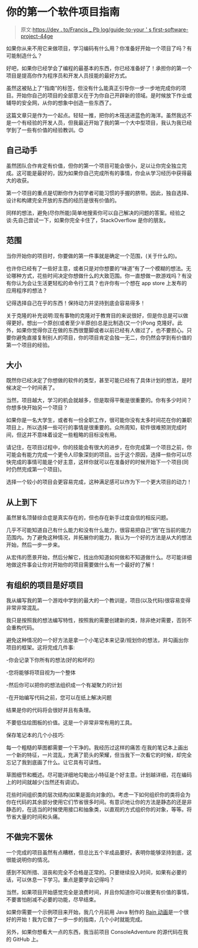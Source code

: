 # 你的第一个软件项目指南

> 原文:[https://dev . to/Francis _ Pb log/guide-to-your ' s first-software-project-44ge](https://dev.to/francis_pblog/guide-to-your-first-software-project-44ge)

如果你从来不用它来做项目，学习编码有什么用？你准备好开始一个项目了吗？有可能制造什么？

好吧，如果你已经学会了编程的最基本的东西，你已经准备好了！承担你的第一个项目是提高你作为程序员和开发人员技能的最好方式。

虽然这被贴上了“指南”的标签，但没有什么能真正引导你一步一步地完成你的项目。开始你自己的项目的全部意义在于为你自己开辟新的领域。是时候放下作业或辅导的安全网，从你的想象中创造一些东西了。

这篇文章只是作为一个起点。轻轻一推，把你的木筏送进蓝色的海洋。虽然我远不是一个有经验的开发人员，但我最近开始了我的第一个大中型项目，我认为我已经学到了一些有价值的经验教训。😊

## [](#do-it-on-your-own)自己动手

虽然团队合作肯定有价值，但你的第一个项目可能会很小，足以让你完全独立完成。这可能是最好的，因为如果你自己完成所有的事情，你会从学习经历中获得最大的收获。

第一个项目的重点是切断你作为初学者可能习惯的手握的脐带。因此，独自选择、设计和构建完全开放的东西的经历是很有价值的。

同样的想法，避免(尽你所能)简单地搜索你可以自己解决的问题的答案。经验之谈:先自己尝试一下，如果你完全卡住了，StackOverflow 是你的朋友。

## [](#scope)范围

当你开始你的项目时，你要做的第一件事就是确定一个范围，(关于什么的)。

也许你已经有了一些好主意，或者只是对你想要的“味道”有了一个模糊的想法。无论哪种方式，花些时间决定你想做什么的大致范围。你一直想做一款游戏吗？有没有你认为会让生活更轻松的命令行工具？也许你有一个想在 app store 上发布的应用程序的想法？

记得选择自己在乎的东西！保持动力并坚持到底会容易得多！

关于克隆的补充说明:现有事物的克隆对于教育目的来说很好，但是你总是可以做得更好。想出一个原创(或者至少半原创)总是比制造(又一个)Pong 克隆好。此外，如果你觉得你正在做的东西很蹩脚或者以前已经有人做过了，也不要担心。只要你避免直接复制别人的项目，你的项目肯定会独一无二，你仍然会学到有价值的第一个项目的经验。

## [](#size)大小

既然你已经决定了你想做的软件的类型，甚至可能已经有了具体计划的想法，是时候决定一个时间表了。

当然，项目越大，学习的机会就越多，但是取得平衡是很重要的。你有多少时间？你想多快开始另一个项目？

如果你是一名大学生，或者有一份全职工作，很可能你没有太多时间花在你的兼职项目上，所以选择一些可行的事情是很重要的。众所周知，软件很难预测完成时间，但这并不意味着设定一些粗略的目标没有用。

请记住，在项目过程中，你的技能会有很大的进步，在你完成第一个项目之前，你可能会有能力完成一个更令人印象深刻的项目。出于这个原因，选择一些你可以尽快完成的事情可能是个好主意，这样你就可以在准备好的时候开始下一个项目(同时仍然完成第一个项目)。

选择一个较小的项目会更容易完成，这种满足感可以作为下一个更大项目的动力！

## [](#top-down)从上到下

虽然冒名顶替综合症是真实存在的，但也存在新手过度自信的相反问题。

几乎不可能知道自己有什么能力和没有什么能力，很容易把自己“困”在当前的能力范围内。为了避免这种情况，并拓展你的能力，我认为一个好的方法是从大的想法开始，然后一步一步来。

从宏伟的愿景开始，然后分解它，找出你知道如何做和不知道做什么。尽可能详细地做这件事会让你对开始你的项目需要做什么有一个最好的了解！

## [](#an-organized-project-is-a-good-project)有组织的项目是好项目

我从编写我的第一个游戏中学到的最大的一个教训是，项目(以及代码)很容易变得非常非常混乱。

我只是按照我的想法编写特性，按照我的需要创建新的类，除非绝对需要，否则不会重构代码。

避免这种情况的一个好方法是拿一个小笔记本来记录/规划你的想法，并勾画出你项目的框架。这将完成几件事:

-你会记录下你所有的想法(好的和坏的)

-您将能够将项目视为一个整体

-然后你可以把你的想法组织成一个有凝聚力的计划

-在开始编写代码之前，您可以在纸上解决问题

结果是你的代码将会很好并且有条理。

不要低估绘图板的价值。这是一个非常非常有用的工具。

保存笔记本的几个小技巧:

每一个粗糙的草图都需要一个干净的。我经历过这样的痛苦:在我的笔记本上画出一个新的特征，一片混乱，充满了箭头的荣耀，但当我下一次看它的时候，却完全忘记了我到底画了什么。让它具有可读性。

草图细节和概述。尽可能详细地勾勒出小特征是个好主意。计划越详细，花在编码上的时间就越少(当然还有调试)。

花些时间组织类的层次结构(如果是面向对象的)。考虑一下如何组织你的类将会为你在代码的其余部分使用它们节省很多时间。有意识地让你的方法是静态的还是非静态的，在适当的时候使用接口和抽象类，以直观的方式组织你的对象，等等。将节省大量的时间和头痛。

## [](#dont-stop-until-its-done)不做完不罢休

一个完成的项目虽然有点糟糕，但总比五个半成品要好。表明你能够坚持到底，这很能说明你的情况。

感到不知所措、沮丧和完全不合格是正常的。只要继续投入时间，如果有必要的话，可以休息一下学习。重点是要学会记得吗？

当然，如果项目开始感觉完全是浪费时间，并且你知道你可以做更有价值的事情，不要害怕削减不必要的功能，尽早结束。

如果你需要一个示例项目来开始，我几个月前用 Java 制作的 [Rain 动画](http://francispiche.ca/responsive-rain-animation-in-java/)是一个很好的开始！我为它做了一步一步的指南，几个小时就能完成。

另外，如果你想看大一点的东西，我当前项目 ConsoleAdventure 的源代码在我的 GitHub 上。